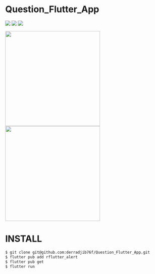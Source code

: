 # Question_Flutter_App
![](https://img.shields.io/badge/APP-%20-red)
![](https://img.shields.io/badge/APP-Flutter%20%2B1-brightgreen)
![](https://img.shields.io/badge/Questions-APP%20-blue)

<img width=300 src="https://i.ibb.co/VSVgWJs/Screenshot-02.png">
<img width=300 src="https://i.ibb.co/MP4b4Ph/Screenshot-03.png">

# INSTALL
```bash
$ git clone git@github.com:derradjib76f/Question_Flutter_App.git
$ flutter pub add rflutter_alert
$ flutter pub get
$ flutter run
```
